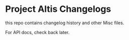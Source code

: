 **Project Altis Changelogs**
=========================

this repo contains changelog history and other Misc files. 

For API docs, check back later.

